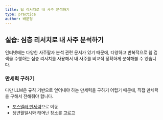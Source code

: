 ```yaml
---
title: 딥 리서치로 내 사주 분석하기
type: practice
author: 배문형
---
```


## 실습: 심층 리서치로 내 사주 분석하기

인터넷에는 다양한 사주팔자 분석 관련 문서가 있기 때문에, 다양하고 반복적으로 웹 검색을 수행하는 심층 리서치를 사용해서 내 사주를 비교적 정확하게 분석해볼 수 있습니다.

### 만세력 구하기

다만 LLM은 규칙 기반으로 얻어내야 하는 만세력을 구하기 어렵기 때문에, 직접 만세력을 구해서 전해줘야 합니다.

- [포스텔러 만세력](https://pro.forceteller.com/profile/edit)으로 이동
- 생년월일시와 태어난 장소를 고르고 
